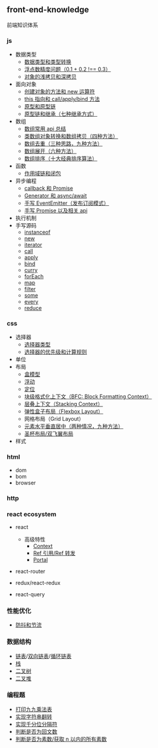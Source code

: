 ## front-end-knowledge

前端知识体系

### js

- 数据类型
  - [数据类型和类型转换](js/js-type.md)
  - [浮点数精度问题（0.1 + 0.2 !== 0.3）](js/js-type-number.md)
  - [对象的浅拷贝和深拷贝](js/js-type-clone.md)
- 面向对象
  - [创建对象的方法和 new 运算符](js/js-oop-object.md)
  - [this 指向和 call/apply/bind 方法](js/js-oop-this.md)
  - [原型和原型链](js/js-oop-proto.md)
  - [原型链和继承（七种继承方式）](js/js-oop-inherit.md)
- 数组
  - [数组常用 api 总结](js/js-array-api.md)
  - [类数组对象转换和数组拷贝（四种方法）](js/js-array-like.md)
  - [数组去重（三种思路，九种方法）](js/js-array-unique.md)
  - [数组展开（六种方法）](js/js-array-flat.md)
  - [数组排序（十大经典排序算法）](js/js-array-sort.md)
- 函数
  - [作用域链和闭包](js/js-func-closure.md)
- 异步编程
  - [callback 和 Promise](js/js-async-promise.md)
  - [Generator 和 async/await](js/js-async-await.md)
  - [手写 EventEmitter（发布订阅模式）](js/js-async-event.md)
  - [手写 Promise 以及相关 api](js/js-async-promise-aplus.md)
- 执行机制
- 手写源码
  - [instanceof](source/instanceof.js)
  - [new](source/new.js)
  - [iterator](source/iterator.js)
  - [call](source/call.js)
  - [apply](source/apply.js)
  - [bind](source/bind.js)
  - [curry](source/curry.js)
  - [forEach](source/forEach.js)
  - [map](source/map.js)
  - [filter](source/filter.js)
  - [some](source/some.js)
  - [every](source/every.js)
  - [reduce](source/reduce.js)

### css

- 选择器
  - [选择器类型](css/css-selector-type.md)
  - [选择器的优先级和计算规则](css/css-selector-priority.md)
- 单位
- 布局
  - [盒模型](css/css-layout-box.md)
  - [浮动](css/css-layout-float.md)
  - [定位](css/css-layout-position.md)
  - [块级格式化上下文（BFC: Block Formatting Context）](css/css-layout-bfc.md)
  - [层叠上下文（Stacking Context）](css/css-layout-stacking-context.md)
  - [弹性盒子布局（Flexbox Layout）](css/css-layout-flexbox.md)
  - 网格布局（Grid Layout）
  - [元素水平垂直居中（两种情况，九种方法）](css/css-layout-center.md)
  - [圣杯布局/双飞翼布局](css/css-layout-grail.md)
- 样式

### html

- dom
- bom
- browser

### http

### react ecosystem

- react
  - 高级特性
    - [Context](react/react-context/react-context.html)
    - [Ref 引用/Ref 转发](react/react-ref/react-ref.html)
    - [Portal](react/react-portal/react-portal.html)

- react-router
- redux/react-redux
- react-query

### 性能优化

- [防抖和节流](optimize/optimize-debounce-throttle.md)

### 数据结构

- [链表](data-structure/LinkedList.js)/[双向链表](data-structure/DoublyLinkedList.js)/[循环链表](data-structure/CircularLinkedList.js)
- [栈](data-structure/stack.md)
- [二叉树](data-structure/BinarySearchTree.js)
- [二叉堆](data-structure/Heap.js)

### 编程题

- [打印九九乘法表](exam/multiply.js)
- [实现字符串翻转](exam/string-reverse.js)
- [实现千分位分隔符](exam/thousand-seperator.js)
- [判断是否为回文数](exam/palindrome.js)
- [判断是否为素数/获取 n 以内的所有素数](exam/prime.js)
